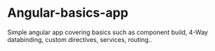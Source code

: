# Angular-basics-app
Simple angular app covering basics such as component build, 4-Way databinding, custom directives, services, routing..
